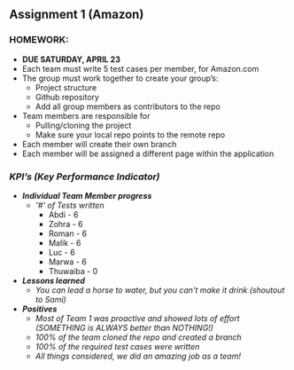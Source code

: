 ## Assignment 1 (Amazon)

### HOMEWORK: 
- **DUE SATURDAY, APRIL 23**
- Each team must write 5 test cases per member, for Amazon.com
- The group must work together to create your group’s:
  - Project structure
  - Github repository
   - Add all group members as contributors to the repo
- Team members are responsible for
  - Pulling/cloning the project
   - Make sure your local repo points to the remote repo
 - Each member will create their own branch
 - Each member will be assigned a different page within the application

### *KPI’s (Key Performance Indicator)*
- ***Individual Team Member progress***
  - *'#' of Tests written*
    - Abdi - 6
    - Zohra - 6
    - Roman - 6
    - Malik - 6
    - Luc - 6
    - Marwa - 6
    - Thuwaiba - 0
- ***Lessons learned***
  - *You can lead a horse to water, but you can't make it drink (shoutout to Sami)*
- ***Positives***
  - *Most of Team 1 was proactive and showed lots of effort (SOMETHING is ALWAYS better than NOTHING!)*
  - *100% of the team cloned the repo and created a branch*
  - *100% of the required test cases were written*
  - *All things considered, we did an amazing job as a team!*

